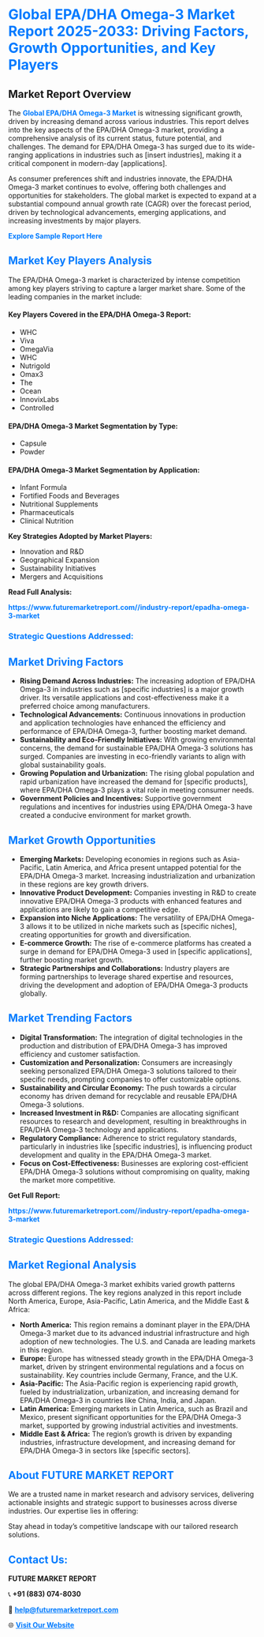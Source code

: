<h1 style="color: #007BFF;">Global EPA/DHA Omega-3 Market Report 2025-2033: Driving Factors, Growth Opportunities, and Key Players</h1>

<section id="overview">
<h2>Market Report Overview</h2>
<p>The <a href="https://www.futuremarketreport.com//industry-report/epadha-omega-3-market" style="color: #007BFF; text-decoration: none;"><strong>Global EPA/DHA Omega-3 Market</strong></a> is witnessing significant growth, driven by increasing demand across various industries. This report delves into the key aspects of the EPA/DHA Omega-3 market, providing a comprehensive analysis of its current status, future potential, and challenges. The demand for EPA/DHA Omega-3 has surged due to its wide-ranging applications in industries such as [insert industries], making it a critical component in modern-day [applications].</p>
<p>As consumer preferences shift and industries innovate, the EPA/DHA Omega-3 market continues to evolve, offering both challenges and opportunities for stakeholders. The global market is expected to expand at a substantial compound annual growth rate (CAGR) over the forecast period, driven by technological advancements, emerging applications, and increasing investments by major players.</p>
</section>

<section id="overview">
<p><a href="https://www.futuremarketreport.com//request-sample/reportId=52887" style="color: #007BFF; text-decoration: none;"><strong>Explore Sample Report Here</strong></a></p>
</section>

<section id="key-players">
<h2 style="color: #007BFF;">Market Key Players Analysis</h2>
<p>The EPA/DHA Omega-3 market is characterized by intense competition among key players striving to capture a larger market share. Some of the leading companies in the market include:</p>
<h4>Key Players Covered in the EPA/DHA Omega-3 Report:</h4>
<ul><li>WHC</li><li>Viva</li><li>OmegaVia</li><li>WHC</li><li>Nutrigold</li><li>Omax3</li><li>The</li><li>Ocean</li><li>InnovixLabs</li><li>Controlled</li></ul>
<h4>EPA/DHA Omega-3 Market Segmentation by Type:</h4>
<ul><li>Capsule</li><li>Powder</li></ul>

<h4>EPA/DHA Omega-3 Market Segmentation by Application:</h4>
<ul><li>Infant Formula</li><li>Fortified Foods and Beverages</li><li>Nutritional Supplements</li><li>Pharmaceuticals</li><li>Clinical Nutrition</li></ul>
<p><strong>Key Strategies Adopted by Market Players:</strong></p>
<ul>
<li>Innovation and R&D</li>
<li>Geographical Expansion</li>
<li>Sustainability Initiatives</li>
<li>Mergers and Acquisitions</li>
</ul>
</section>

<section>
<p><strong>Read Full Analysis: </strong></p><a href="https://www.futuremarketreport.com//industry-report/epadha-omega-3-market" style="color: #007BFF; text-decoration: none;"><strong>https://www.futuremarketreport.com//industry-report/epadha-omega-3-market</strong></a>
<h3 style="color: #007BFF;">Strategic Questions Addressed:</h3>
</section>

<section id="driving-factors">
<h2 style="color: #007BFF;">Market Driving Factors</h2>
<ul>
<li><strong>Rising Demand Across Industries:</strong> The increasing adoption of EPA/DHA Omega-3 in industries such as [specific industries] is a major growth driver. Its versatile applications and cost-effectiveness make it a preferred choice among manufacturers.</li>
<li><strong>Technological Advancements:</strong> Continuous innovations in production and application technologies have enhanced the efficiency and performance of EPA/DHA Omega-3, further boosting market demand.</li>
<li><strong>Sustainability and Eco-Friendly Initiatives:</strong> With growing environmental concerns, the demand for sustainable EPA/DHA Omega-3 solutions has surged. Companies are investing in eco-friendly variants to align with global sustainability goals.</li>
<li><strong>Growing Population and Urbanization:</strong> The rising global population and rapid urbanization have increased the demand for [specific products], where EPA/DHA Omega-3 plays a vital role in meeting consumer needs.</li>
<li><strong>Government Policies and Incentives:</strong> Supportive government regulations and incentives for industries using EPA/DHA Omega-3 have created a conducive environment for market growth.</li>
</ul>
</section>

<section id="growth-opportunities">
<h2 style="color: #007BFF;">Market Growth Opportunities</h2>
<ul>
<li><strong>Emerging Markets:</strong> Developing economies in regions such as Asia-Pacific, Latin America, and Africa present untapped potential for the EPA/DHA Omega-3 market. Increasing industrialization and urbanization in these regions are key growth drivers.</li>
<li><strong>Innovative Product Development:</strong> Companies investing in R&D to create innovative EPA/DHA Omega-3 products with enhanced features and applications are likely to gain a competitive edge.</li>
<li><strong>Expansion into Niche Applications:</strong> The versatility of EPA/DHA Omega-3 allows it to be utilized in niche markets such as [specific niches], creating opportunities for growth and diversification.</li>
<li><strong>E-commerce Growth:</strong> The rise of e-commerce platforms has created a surge in demand for EPA/DHA Omega-3 used in [specific applications], further boosting market growth.</li>
<li><strong>Strategic Partnerships and Collaborations:</strong> Industry players are forming partnerships to leverage shared expertise and resources, driving the development and adoption of EPA/DHA Omega-3 products globally.</li>
</ul>
</section>

<section id="trending-factors">
<h2 style="color: #007BFF;">Market Trending Factors</h2>
<ul>
<li><strong>Digital Transformation:</strong> The integration of digital technologies in the production and distribution of EPA/DHA Omega-3 has improved efficiency and customer satisfaction.</li>
<li><strong>Customization and Personalization:</strong> Consumers are increasingly seeking personalized EPA/DHA Omega-3 solutions tailored to their specific needs, prompting companies to offer customizable options.</li>
<li><strong>Sustainability and Circular Economy:</strong> The push towards a circular economy has driven demand for recyclable and reusable EPA/DHA Omega-3 solutions.</li>
<li><strong>Increased Investment in R&D:</strong> Companies are allocating significant resources to research and development, resulting in breakthroughs in EPA/DHA Omega-3 technology and applications.</li>
<li><strong>Regulatory Compliance:</strong> Adherence to strict regulatory standards, particularly in industries like [specific industries], is influencing product development and quality in the EPA/DHA Omega-3 market.</li>
<li><strong>Focus on Cost-Effectiveness:</strong> Businesses are exploring cost-efficient EPA/DHA Omega-3 solutions without compromising on quality, making the market more competitive.</li>
</ul>
</section>

<section>
<p><strong>Get Full Report: </strong></p><a href="https://www.futuremarketreport.com//industry-report/epadha-omega-3-market" style="color: #007BFF; text-decoration: none;"><strong>https://www.futuremarketreport.com//industry-report/epadha-omega-3-market</strong></a>
<h3 style="color: #007BFF;">Strategic Questions Addressed:</h3>
</section>


<section id="regional-analysis">
<h2 style="color: #007BFF;">Market Regional Analysis</h2>
<p>The global EPA/DHA Omega-3 market exhibits varied growth patterns across different regions. The key regions analyzed in this report include North America, Europe, Asia-Pacific, Latin America, and the Middle East & Africa:</p>
<ul>
<li><strong>North America:</strong> This region remains a dominant player in the EPA/DHA Omega-3 market due to its advanced industrial infrastructure and high adoption of new technologies. The U.S. and Canada are leading markets in this region.</li>
<li><strong>Europe:</strong> Europe has witnessed steady growth in the EPA/DHA Omega-3 market, driven by stringent environmental regulations and a focus on sustainability. Key countries include Germany, France, and the U.K.</li>
<li><strong>Asia-Pacific:</strong> The Asia-Pacific region is experiencing rapid growth, fueled by industrialization, urbanization, and increasing demand for EPA/DHA Omega-3 in countries like China, India, and Japan.</li>
<li><strong>Latin America:</strong> Emerging markets in Latin America, such as Brazil and Mexico, present significant opportunities for the EPA/DHA Omega-3 market, supported by growing industrial activities and investments.</li>
<li><strong>Middle East & Africa:</strong> The region’s growth is driven by expanding industries, infrastructure development, and increasing demand for EPA/DHA Omega-3 in sectors like [specific sectors].</li>
</ul>
</section>

<footer>
<h2 style="color: #007BFF;">About FUTURE MARKET REPORT</h2>
<p>We are a trusted name in market research and advisory services, delivering actionable insights and strategic support to businesses across diverse industries. Our expertise lies in offering:</p>

<p>Stay ahead in today’s competitive landscape with our tailored research solutions.</p>

<h2 style="color: #007BFF;">Contact Us:</h2>
<p><strong>FUTURE MARKET REPORT</strong></p>
<p>📞 <strong>+91 (883) 074-8030</strong></p>
<p>📧 <strong><a href="mailto:help@futuremarketreport.com" style="color: #007BFF;">help@futuremarketreport.com</a></strong></p>
<p>🌐 <strong><a href="https://www.futuremarketreport.com/" style="color: #007BFF;">Visit Our Website</a></strong></p>
</footer>